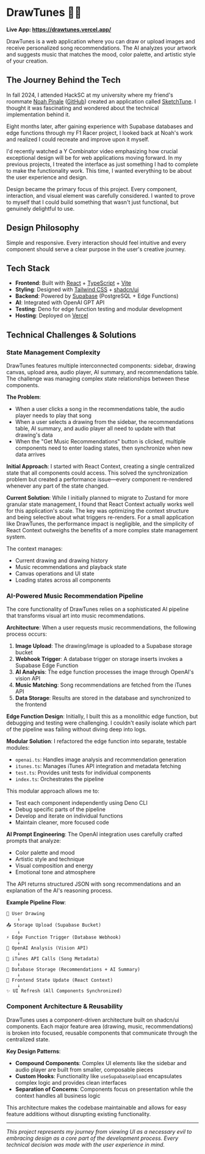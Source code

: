 # DrawTunes 🎨🎵

**Live App: https://drawtunes.vercel.app/**

DrawTunes is a web application where you can draw or upload images and receive personalized song recommendations. The AI analyzes your artwork and suggests music that matches the mood, color palette, and artistic style of your creation.

## The Journey Behind the Tech

In fall 2024, I attended HackSC at my university where my friend's roommate [Noah Pinale](https://www.linkedin.com/in/noahpinales/) ([GitHub](https://github.com/noahpin)) created an application called [SketchTune](https://sketchtune.vercel.app/). I thought it was fascinating and wondered about the technical implementation behind it.

Eight months later, after gaining experience with Supabase databases and edge functions through my F1 Racer project, I looked back at Noah's work and realized I could recreate and improve upon it myself.

I'd recently watched a Y Combinator video emphasizing how crucial exceptional design will be for web applications moving forward. In my previous projects, I treated the interface as just something I had to complete to make the functionality work. This time, I wanted everything to be about the user experience and design.

Design became the primary focus of this project. Every component, interaction, and visual element was carefully considered. I wanted to prove to myself that I could build something that wasn't just functional, but genuinely delightful to use.

## Design Philosophy

Simple and responsive. Every interaction should feel intuitive and every component should serve a clear purpose in the user's creative journey.

## Tech Stack

- **Frontend**: Built with [React](https://react.dev) + [TypeScript](https://www.typescriptlang.org/) + [Vite](https://vite.dev)
- **Styling**: Designed with [Tailwind CSS](https://tailwindcss.com) + [shadcn/ui](https://ui.shadcn.com)
- **Backend**: Powered by [Supabase](https://supabase.com) (PostgreSQL + Edge Functions)
- **AI**: Integrated with OpenAI GPT API
- **Testing**: Deno for edge function testing and modular development
- **Hosting**: Deployed on [Vercel](https://vercel.com)

## Technical Challenges & Solutions

### State Management Complexity

DrawTunes features multiple interconnected components: sidebar, drawing canvas, upload area, audio player, AI summary, and recommendations table. The challenge was managing complex state relationships between these components.

**The Problem**: 
- When a user clicks a song in the recommendations table, the audio player needs to play that song
- When a user selects a drawing from the sidebar, the recommendations table, AI summary, and audio player all need to update with that drawing's data
- When the "Get Music Recommendations" button is clicked, multiple components need to enter loading states, then synchronize when new data arrives

**Initial Approach**: 
I started with React Context, creating a single centralized state that all components could access. This solved the synchronization problem but created a performance issue—every component re-rendered whenever any part of the state changed.

**Current Solution**: 
While I initially planned to migrate to Zustand for more granular state management, I found that React Context actually works well for this application's scale. The key was optimizing the context structure and being selective about what triggers re-renders. For a small application like DrawTunes, the performance impact is negligible, and the simplicity of React Context outweighs the benefits of a more complex state management system.

The context manages:
- Current drawing and drawing history
- Music recommendations and playback state  
- Canvas operations and UI state
- Loading states across all components

### AI-Powered Music Recommendation Pipeline

The core functionality of DrawTunes relies on a sophisticated AI pipeline that transforms visual art into music recommendations.

**Architecture**:
When a user requests music recommendations, the following process occurs:

1. **Image Upload**: The drawing/image is uploaded to a Supabase storage bucket
2. **Webhook Trigger**: A database trigger on storage inserts invokes a Supabase Edge Function
3. **AI Analysis**: The edge function processes the image through OpenAI's vision API
4. **Music Matching**: Song recommendations are fetched from the iTunes API
5. **Data Storage**: Results are stored in the database and synchronized to the frontend

**Edge Function Design**:
Initially, I built this as a monolithic edge function, but debugging and testing were challenging. I couldn't easily isolate which part of the pipeline was failing without diving deep into logs.

**Modular Solution**:
I refactored the edge function into separate, testable modules:

- `openai.ts`: Handles image analysis and recommendation generation
- `itunes.ts`: Manages iTunes API integration and metadata fetching  
- `test.ts`: Provides unit tests for individual components
- `index.ts`: Orchestrates the pipeline

This modular approach allows me to:
- Test each component independently using Deno CLI
- Debug specific parts of the pipeline
- Develop and iterate on individual functions
- Maintain cleaner, more focused code

**AI Prompt Engineering**:
The OpenAI integration uses carefully crafted prompts that analyze:
- Color palette and mood
- Artistic style and technique
- Visual composition and energy
- Emotional tone and atmosphere

The API returns structured JSON with song recommendations and an explanation of the AI's reasoning process.

**Example Pipeline Flow**:

```
🎨 User Drawing
    ↓
📤 Storage Upload (Supabase Bucket)
    ↓
⚡ Edge Function Trigger (Database Webhook)
    ↓
🤖 OpenAI Analysis (Vision API)
    ↓
🎵 iTunes API Calls (Song Metadata)
    ↓
💾 Database Storage (Recommendations + AI Summary)
    ↓
🔄 Frontend State Update (React Context)
    ↓
✨ UI Refresh (All Components Synchronized)
```

### Component Architecture & Reusability

DrawTunes uses a component-driven architecture built on shadcn/ui components. Each major feature area (drawing, music, recommendations) is broken into focused, reusable components that communicate through the centralized state.

**Key Design Patterns**:
- **Compound Components**: Complex UI elements like the sidebar and audio player are built from smaller, composable pieces
- **Custom Hooks**: Functionality like `useSupabaseUpload` encapsulates complex logic and provides clean interfaces
- **Separation of Concerns**: Components focus on presentation while the context handles all business logic

This architecture makes the codebase maintainable and allows for easy feature additions without disrupting existing functionality.

---

*This project represents my journey from viewing UI as a necessary evil to embracing design as a core part of the development process. Every technical decision was made with the user experience in mind.*











